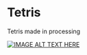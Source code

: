 # Tetris
Tetris made in processing 

[![IMAGE ALT TEXT HERE](https://www.youtube.com/watch?v=DCZV4p4gF8Y&feature=youtu.be)](https://www.youtube.com/watch?v=DCZV4p4gF8Y&feature=youtu.be)

